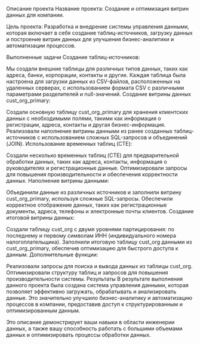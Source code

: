 Описание проекта
Название проекта: Создание и оптимизация витрин данных для компании.

Цель проекта: Разработка и внедрение системы управления данными, которая включает в себя создание таблиц-источников, загрузку данных и построение витрин данных для улучшения бизнес-аналитики и автоматизации процессов.

Выполненные задачи
Создание таблиц-источников:

Мы создали внешние таблицы для различных типов данных, таких как адреса, банки, корпорации, контакты и другие.
Каждая таблица была настроена для загрузки данных из CSV-файлов, расположенных на удаленных серверах, с использованием формата CSV с различными параметрами разделителей и null-значений.
Создание витрины данных cust_org_primary:

Создали основную таблицу cust_org_primary для хранения клиентских данных с необходимыми полями, такими как информация о регистрации, адреса, контакты и другая бизнес-информация.
Реализовали наполнение витрины данными из ранее созданных таблиц-источников с использованием сложных SQL-запросов и объединений (JOIN).
Использование временных таблиц (CTE):

Создали несколько временных таблиц (CTE) для предварительной обработки данных, таких как адреса, контакты, информация о руководителях и регистрационные данные.
Оптимизировали запросы для повышения производительности и обеспечения корректности данных.
Наполнение витрины данными:

Объединили данные из различных источников и заполнили витрину cust_org_primary, используя сложные SQL-запросы.
Обеспечили корректное отображение данных, таких как регистрационные документы, адреса, телефоны и электронные почты клиентов.
Создание итоговой витрины данных:

Создали таблицу cust_org с двумя уровнями партицирования: по последнему и первому символам ИНН (индивидуального номера налогоплательщика).
Заполнили итоговую таблицу cust_org данными из cust_org_primary, обеспечив оптимизацию для быстрого доступа к данным.
Дополнительные функции:

Реализовали запросы для поиска и вывода данных из таблицы cust_org.
Оптимизировали структуру таблиц и запросов для повышения производительности системы.
Результаты
В результате выполнения данного проекта была создана система управления данными, которая позволяет эффективно загружать, обрабатывать и анализировать данные. Это значительно улучшило бизнес-аналитику и автоматизацию процессов в компании, предоставив доступ к структурированным и оптимизированным данным.

Это описание демонстрирует ваши навыки в области инженерии данных, а также вашу способность работать с большими объемами данных и оптимизировать процессы обработки данных.
